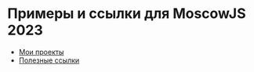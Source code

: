 # Примеры и ссылки для MoscowJS 2023

- [Мои проекты](my-projects.md)
- [Полезные ссылки](useful-links.md)
